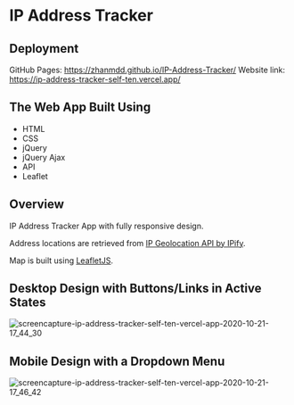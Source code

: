 # IP Address Tracker

## Deployment
GitHub Pages: https://zhanmdd.github.io/IP-Address-Tracker/
Website link: https://ip-address-tracker-self-ten.vercel.app/

## The Web App Built Using
- HTML
- CSS
- jQuery
- jQuery Ajax
- API
- Leaflet

## Overview
IP Address Tracker App with fully responsive design.

Address locations are retrieved from [IP Geolocation API by IPify](https://geo.ipify.org/).

Map is built using [LeafletJS](https://leafletjs.com/).

## Desktop Design with Buttons/Links in Active States

![screencapture-ip-address-tracker-self-ten-vercel-app-2020-10-21-17_44_30](https://user-images.githubusercontent.com/53638836/96696594-e536f000-13c5-11eb-862f-f7559bef76fa.png)


## Mobile Design with a Dropdown Menu
![screencapture-ip-address-tracker-self-ten-vercel-app-2020-10-21-17_46_42](https://user-images.githubusercontent.com/53638836/96696612-ea943a80-13c5-11eb-8dfc-f92af1e081ec.png)

